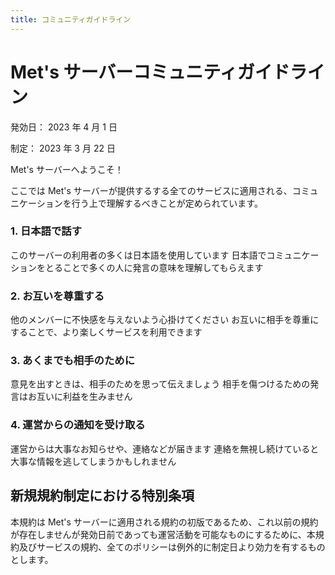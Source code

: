 ```yaml
---
title: コミュニティガイドライン
---
```

<!--
  __             ___       __________      _______________    ___
/__/ \         /__ /|    /__________/|   /_______________/|  /__/|   ___________
|  \  \       /   | |   |  _________|/   |_____    ______|/ |_ |/   /___________/|
|   \  \     /    | |   |  | |                 |  | |         |/   /   _________|/
|    \  \   /     | |   |  | |_______          |  | |              |  | |_______
|  |  \  \ /   |  | |   |  | _______/|         |  | |              |  \/________/\
|  |\  \  /   /|  | |   |  _________|/         |  | |               \________   \/|
|  | \  \/   / |  | |   |  | |                 |  | |                        \   ||
|  | |\     /  |  | |   |  | |_______          |  | |                ________ |  ||
|  | | \   /   |  | |   |  | _______/|         |  | |               /_________/  |/
|__|/   \_/    |__|/    |___________|/         | _|/               /_____________/
-->
# Met's サーバーコミュニティガイドライン

発効日： 2023 年 4 月 1 日

制定： 2023 年 3 月 22 日

Met's サーバーへようこそ！

ここでは Met's サーバーが提供するする全てのサービスに適用される、コミュニケーションを行う上で理解するべきことが定められています。

### 1. 日本語で話す

このサーバーの利用者の多くは日本語を使用しています
日本語でコミュニケーションをとることで多くの人に発言の意味を理解してもらえます

### 2. お互いを尊重する

他のメンバーに不快感を与えないよう心掛けてください
お互いに相手を尊重にすることで、より楽しくサービスを利用できます

### 3. あくまでも相手のために

意見を出すときは、相手のためを思って伝えましょう
相手を傷つけるための発言はお互いに利益を生みません

### 4. 運営からの通知を受け取る

運営からは大事なお知らせや、連絡などが届きます
連絡を無視し続けていると大事な情報を逃してしまうかもしれません

## 新規規約制定における特別条項

本規約は Met's サーバーに適用される規約の初版であるため、これ以前の規約が存在しませんが発効日前であっても運営活動を可能なものにするために、本規約及びサービスの規約、全てのポリシーは例外的に制定日より効力を有するものとします。

<!-- © 2023 Met's Server All Rights Reserved -->
